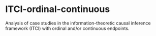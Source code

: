 # ITCI-ordinal-continuous
Analysis of case studies in the information-theoretic causal inference framework (ITCI) with ordinal and/or continuous endpoints.
